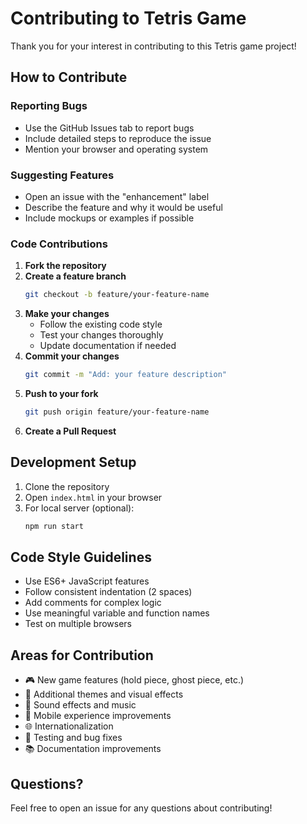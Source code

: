 # Contributing to Tetris Game

Thank you for your interest in contributing to this Tetris game project! 

## How to Contribute

### Reporting Bugs
- Use the GitHub Issues tab to report bugs
- Include detailed steps to reproduce the issue
- Mention your browser and operating system

### Suggesting Features
- Open an issue with the "enhancement" label
- Describe the feature and why it would be useful
- Include mockups or examples if possible

### Code Contributions

1. **Fork the repository**
2. **Create a feature branch**
   ```bash
   git checkout -b feature/your-feature-name
   ```
3. **Make your changes**
   - Follow the existing code style
   - Test your changes thoroughly
   - Update documentation if needed
4. **Commit your changes**
   ```bash
   git commit -m "Add: your feature description"
   ```
5. **Push to your fork**
   ```bash
   git push origin feature/your-feature-name
   ```
6. **Create a Pull Request**

## Development Setup

1. Clone the repository
2. Open `index.html` in your browser
3. For local server (optional):
   ```bash
   npm run start
   ```

## Code Style Guidelines

- Use ES6+ JavaScript features
- Follow consistent indentation (2 spaces)
- Add comments for complex logic
- Use meaningful variable and function names
- Test on multiple browsers

## Areas for Contribution

- 🎮 New game features (hold piece, ghost piece, etc.)
- 🎨 Additional themes and visual effects
- 🎵 Sound effects and music
- 📱 Mobile experience improvements
- 🌐 Internationalization
- 🧪 Testing and bug fixes
- 📚 Documentation improvements

## Questions?

Feel free to open an issue for any questions about contributing!